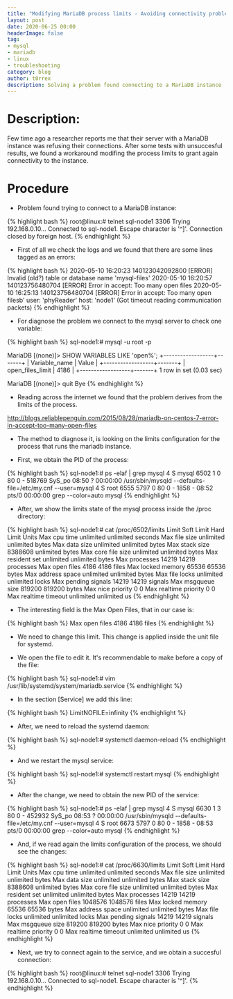 ```yaml
---
title: "Modifying MariaDB process limits - Avoiding connectivity problems"
layout: post
date: 2020-06-25 00:00
headerImage: false
tag:
- mysql
- mariadb
- linux
- troubleshooting
category: blog
author: t0rrex
description: Solving a problem found connecting to a MariaDB instance
---
```


# Description:

Few time ago a researcher reports me that their server with a MariaDB instance was refusing their connections. After some tests with unsuccesful results, we found a workaround modifing the process limits to grant again connectivity to the instance.

# Procedure

* Problem found trying to connect to a MariaDB instance:

{% highlight bash %}
root@linux:# telnet sql-node1 3306
Trying 192.168.0.10...
Connected to sql-node1.
Escape character is '^]'.
Connection closed by foreign host.
{% endhighlight %}

* First of all we check the logs and we found that there are some lines tagged as an errors:

{% highlight bash %}
2020-05-10 16:20:23 140123042092800 [ERROR] Invalid (old?) table or database name 'mysql-files'
2020-05-10 16:20:57 140123756480704 [ERROR] Error in accept: Too many open files
2020-05-10 16:25:13 140123756480704 [ERROR] Error in accept: Too many open filesb' user: 'phyReader' host: 'node1' (Got timeout reading communication packets)
{% endhighlight %}

* For diagnose the problem we connect to the mysql server to check one variable:

{% highlight bash %}
sql-node1:# mysql -u root -p

MariaDB [(none)]> SHOW VARIABLES LIKE 'open%';
+------------------+-------+
| Variable_name    | Value |
+------------------+-------+
| open_files_limit | 4186  |
+------------------+-------+
1 row in set (0.03 sec)

MariaDB [(none)]> quit
Bye
{% endhighlight %}

* Reading across the internet we found that the problem derives from the limits of the process.

<http://blogs.reliablepenguin.com/2015/08/28/mariadb-on-centos-7-error-in-accept-too-many-open-files>

* The method to diagnose it, is looking on the limits configuration for the process that runs the mariadb instance.

* First, we obtain the PID of the process:

{% highlight bash %}
sql-node1:# ps -elaf | grep mysql
4 S mysql     6502     1  0  80   0 - 518769 SyS_po 08:50 ?       00:00:00 /usr/sbin/mysqld --defaults-file=/etc/my.cnf --user=mysql
4 S root      6555  5797  0  80   0 -  1858 -      08:52 pts/0    00:00:00 grep --color=auto mysql
{% endhighlight %}

* After, we show the limits state of the mysql process inside the /proc directory:

{% highlight bash %}
sql-node1:# cat /proc/6502/limits
Limit                     Soft Limit           Hard Limit           Units
Max cpu time              unlimited            unlimited            seconds
Max file size             unlimited            unlimited            bytes
Max data size             unlimited            unlimited            bytes
Max stack size            8388608              unlimited            bytes
Max core file size        unlimited            unlimited            bytes
Max resident set          unlimited            unlimited            bytes
Max processes             14219                14219                processes
Max open files            4186                 4186                 files
Max locked memory         65536                65536                bytes
Max address space         unlimited            unlimited            bytes
Max file locks            unlimited            unlimited            locks
Max pending signals       14219                14219                signals
Max msgqueue size         819200               819200               bytes
Max nice priority         0                    0
Max realtime priority     0                    0
Max realtime timeout      unlimited            unlimited            us
{% endhighlight %}

* The interesting field is the Max Open Files, that in our case is:

{% highlight bash %}
Max open files            4186                 4186                 files
{% endhighlight %}

* We need to change this limit. This change is applied inside the unit file for systemd.

* We open the file to edit it. It's recommendable to make before a copy of the file:

{% highlight bash %}
sql-node1:# vim /usr/lib/systemd/system/mariadb.service
{% endhighlight %}

* In the section [Service] we add this line:

{% highlight bash %}
LimitNOFILE=infinity
{% endhighlight %}

* After, we need to reload the systemd daemon:

{% highlight bash %}
sql-node1:# systemctl daemon-reload
{% endhighlight %}

* And we restart the mysql service:

{% highlight bash %}
sql-node1:# systemctl restart mysql
{% endhighlight %}

* After the change, we need to obtain the new PID of the service:

{% highlight bash %}
sql-node1:# ps -elaf | grep mysql
4 S mysql     6630     1  3  80   0 - 452932 SyS_po 08:53 ?       00:00:00 /usr/sbin/mysqld --defaults-file=/etc/my.cnf --user=mysql
4 S root      6673  5797  0  80   0 -  1858 -      08:53 pts/0    00:00:00 grep --color=auto mysql
{% endhighlight %}

* And, if we read again the limits configuration of the process, we should see the changes:

{% highlight bash %}
sql-node1:# cat /proc/6630/limits
Limit                     Soft Limit           Hard Limit           Units
Max cpu time              unlimited            unlimited            seconds
Max file size             unlimited            unlimited            bytes
Max data size             unlimited            unlimited            bytes
Max stack size            8388608              unlimited            bytes
Max core file size        unlimited            unlimited            bytes
Max resident set          unlimited            unlimited            bytes
Max processes             14219                14219                processes
Max open files            1048576              1048576              files
Max locked memory         65536                65536                bytes
Max address space         unlimited            unlimited            bytes
Max file locks            unlimited            unlimited            locks
Max pending signals       14219                14219                signals
Max msgqueue size         819200               819200               bytes
Max nice priority         0                    0
Max realtime priority     0                    0
Max realtime timeout      unlimited            unlimited            us
{% endhighlight %}

* Next, we try to connect again to the service, and we obtain a succesful connection:

{% highlight bash %}
root@linux:# telnet sql-node1 3306
Trying 192.168.0.10...
Connected to sql-node1.
Escape character is '^]'.
{% endhighlight %}
